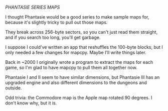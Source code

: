 *PHANTASIE SERIES MAPS*

I thought Phantasie would be a good series to make sample maps for, because it's slightly tricky to pull out those maps.

They break across 256-byte sectors, so you can't just read them straight, and if you search too long, you'll get garbage.

I suppose I could've written an app that reshuffles the 100-byte blocks, but I only needed a few changes for mapcpy. Maybe I'll write things later.

Back in ~2000 I originally wrote a program to extract the maps for each game, so I'm glad to have mapcpy to pull them all together now.

Phantasie I and II seem to have similar dimensions, but Phantasie III has an upgraded engine and also different dimensions to the dungeons and outside.

Odd trivia: the Commodore map is the Apple map rotated 90 degrees. I don't know why, but it is.